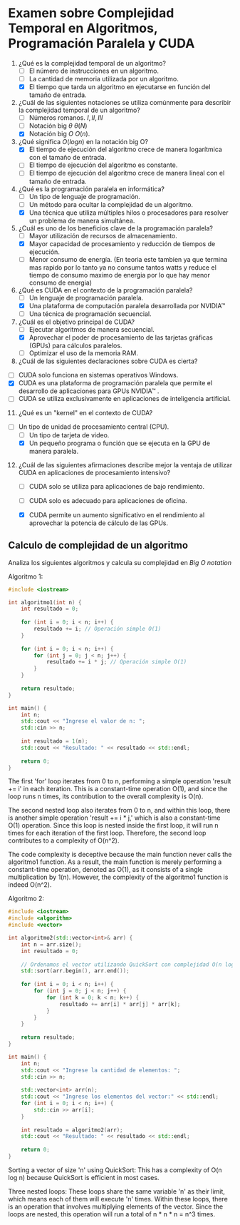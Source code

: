 # **Examen sobre Complejidad Temporal en Algoritmos, Programación Paralela y CUDA**

1. ¿Qué es la complejidad temporal de un algoritmo?
   - [ ] El número de instrucciones en un algoritmo.
   - [ ] La cantidad de memoria utilizada por un algoritmo.
   - [x] El tiempo que tarda un algoritmo en ejecutarse en función del tamaño de entrada.

2. ¿Cuál de las siguientes notaciones se utiliza comúnmente para describir la complejidad temporal de un algoritmo?
   - [ ] Números romanos. $I,II,III$ 
   - [ ] Notación big $\theta$     $\theta(N)$ 
   - [x] Notación big $O$      $O(n)$.

3. ¿Qué significa $O(log n)$  en la notación big O?
   - [x] El tiempo de ejecución del algoritmo crece de manera logarítmica con el tamaño de entrada.
   - [ ] El tiempo de ejecución del algoritmo es constante.
   - [ ] El tiempo de ejecución del algoritmo crece de manera lineal con el tamaño de entrada.

6. ¿Qué es la programación paralela en informática?
   - [ ] Un tipo de lenguaje de programación.
   - [ ] Un método para ocultar la complejidad de un algoritmo.
   - [x] Una técnica que utiliza múltiples hilos o procesadores para resolver un problema de manera simultánea.

7. ¿Cuál es uno de los beneficios clave de la programación paralela?
   - [ ] Mayor utilización de recursos de almacenamiento.
   - [x] Mayor capacidad de procesamiento y reducción de tiempos de ejecución.
   - [ ] Menor consumo de energía. (En teoria este tambien ya que termina mas rapido por lo tanto ya no consume tantos watts y reduce el tiempo de consumo maximo de energia por lo que hay menor consumo de energia)

8. ¿Qué es CUDA en el contexto de la programación paralela?
   - [ ] Un lenguaje de programación paralela.
   - [x] Una plataforma de computación paralela desarrollada por NVIDIA&trade; 
   - [ ] Una técnica de programación secuencial.

9. ¿Cuál es el objetivo principal de CUDA?
   - [ ] Ejecutar algoritmos de manera secuencial.
   - [x] Aprovechar el poder de procesamiento de las tarjetas gráficas (GPUs) para cálculos paralelos.
   - [ ] Optimizar el uso de la memoria RAM.

10. ¿Cuál de las siguientes declaraciones sobre CUDA es cierta?
   - [ ] CUDA solo funciona en sistemas operativos Windows.
   - [x] CUDA es una plataforma de programación paralela que permite el desarrollo de aplicaciones para GPUs NVIDIA&trade; . 
   - [ ] CUDA se utiliza exclusivamente en aplicaciones de inteligencia artificial.

11. ¿Qué es un "kernel" en el contexto de CUDA?
 - [ ] Un tipo de unidad de procesamiento central (CPU).
   - [ ] Un tipo de tarjeta de video.
   - [x] Un pequeño programa o función que se ejecuta en la GPU de manera paralela.
12. ¿Cuál de las siguientes afirmaciones describe mejor la ventaja de utilizar CUDA en aplicaciones de procesamiento intensivo?
    - [ ] CUDA solo se utiliza para aplicaciones de bajo rendimiento.
    - [ ] CUDA solo es adecuado para aplicaciones de oficina.
    - [x] CUDA permite un aumento significativo en el rendimiento al aprovechar la potencia de cálculo de las GPUs.
  
  
## Calculo de complejidad de un algoritmo

Analiza los siguientes algoritmos y calcula su complejidad en _Big O notation_ 

Algoritmo 1:
```cpp
#include <iostream>

int algoritmo1(int n) {
    int resultado = 0;
    
    for (int i = 0; i < n; i++) {
        resultado += i; // Operación simple O(1)
    }
    
    for (int i = 0; i < n; i++) {
        for (int j = 0; j < n; j++) {
            resultado += i * j; // Operación simple O(1)
        }
    }
    
    return resultado;
}

int main() {
    int n;
    std::cout << "Ingrese el valor de n: ";
    std::cin >> n;
    
    int resultado = 1(n);
    std::cout << "Resultado: " << resultado << std::endl;
    
    return 0;
}

```

The first 'for' loop iterates from 0 to n, performing a simple operation 'result += i' in each iteration. This is a constant-time operation O(1), and since the loop runs n times, its contribution to the overall complexity is O(n).

The second nested loop also iterates from 0 to n, and within this loop, there is another simple operation 'result += i * j,' which is also a constant-time O(1) operation. Since this loop is nested inside the first loop, it will run n times for each iteration of the first loop. Therefore, the second loop contributes to a complexity of O(n^2).

The code complexity is deceptive because the main function never calls the algoritmo1 function. As a result, the main function is merely performing a constant-time operation, denoted as O(1), as it consists of a single multiplication by 1(n). However, the complexity of the algoritmo1 function is indeed O(n^2).

Algoritmo 2:

```cpp
#include <iostream>
#include <algorithm>
#include <vector>

int algoritmo2(std::vector<int>& arr) {
    int n = arr.size();
    int resultado = 0;
    
    // Ordenamos el vector utilizando QuickSort con complejidad O(n log n)
    std::sort(arr.begin(), arr.end());
    
    for (int i = 0; i < n; i++) {
        for (int j = 0; j < n; j++) {
            for (int k = 0; k < n; k++) {
                resultado += arr[i] * arr[j] * arr[k];
            }
        }
    }
    
    return resultado;
}

int main() {
    int n;
    std::cout << "Ingrese la cantidad de elementos: ";
    std::cin >> n;
    
    std::vector<int> arr(n);
    std::cout << "Ingrese los elementos del vector:" << std::endl;
    for (int i = 0; i < n; i++) {
        std::cin >> arr[i];
    }
    
    int resultado = algoritmo2(arr);
    std::cout << "Resultado: " << resultado << std::endl;
    
    return 0;
}

```

Sorting a vector of size 'n' using QuickSort: This has a complexity of O(n log n) because QuickSort is efficient in most cases.

Three nested loops: These loops share the same variable 'n' as their limit, which means each of them will execute 'n' times. Within these loops, there is an operation that involves multiplying elements of the vector. Since the loops are nested, this operation will run a total of n * n * n = n^3 times.

